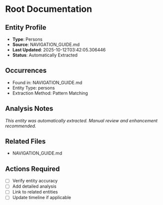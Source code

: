 # Root Documentation

## Entity Profile
- **Type**: Persons
- **Source**: NAVIGATION_GUIDE.md
- **Last Updated**: 2025-10-12T03:42:05.306446
- **Status**: Automatically Extracted

## Occurrences
- Found in: NAVIGATION_GUIDE.md
- Entity Type: persons
- Extraction Method: Pattern Matching

## Analysis Notes
*This entity was automatically extracted. Manual review and enhancement recommended.*

## Related Files
- NAVIGATION_GUIDE.md

## Actions Required
- [ ] Verify entity accuracy
- [ ] Add detailed analysis
- [ ] Link to related entities
- [ ] Update timeline if applicable
